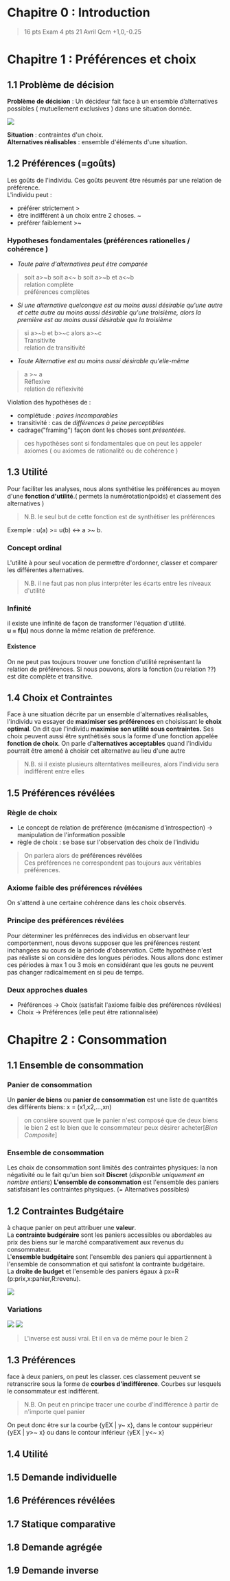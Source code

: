 # Chapitre 0 : Introduction

>16 pts Exam
>4  pts 21 Avril
>Qcm  +1,0,-0.25

# Chapitre 1 : Préférences et choix

## 1.1 Problème de décision

**Problème de décision** : Un décideur fait face à un ensemble d’alternatives possibles ( mutuellement exclusives ) dans une situation donnée.

![](images/1.jpeg)

**Situation** : contraintes d'un choix.  
**Alternatives réalisables** : ensemble d'éléments d'une situation.  

## 1.2 Préférences (=goûts)

Les goûts de l'individu. Ces goûts peuvent être résumés par une relation de préférence.   
L'individu peut :  
- préférer strictement \>  
- être indifférent à un choix entre 2 choses. \~  
- préférer faiblement \>\~  

### Hypotheses fondamentales (préférences rationelles / cohérence )   

- *Toute paire d'alternatives peut être comparée*
> soit a\>\~b soit a\<\~ b soit a\>\~b et a\<\~b    
> relation complète   
> préférences complètes  


- *Si une alternative quelconque est au moins aussi désirable qu'une autre et cette autre au moins aussi désirable qu'une troisième, alors la première est au moins aussi désirable que la troisième*
> si a\>\~b et b\>\~c alors a>~c   
> Transitivite     
> relation de transitivité      

- *Toute Alternative est au moins aussi désirable qu'elle-même*
>  a \>\~ a    
> Réflexive  
> relation de réflexivité

Violation des hypothèses de  :   
- complétude : *paires incomparables*   
- transitivité : cas de *différences à peine perceptibles*    
- cadrage("framing") façon dont les choses sont *présentées*.   

> ces hypothèses sont si fondamentales que on peut les appeler axiomes ( ou axiomes de rationalité ou de cohérence )  

## 1.3 Utilité

Pour faciliter les analyses, nous alons synthétise les préférences au moyen d'une **fonction d'utilité**.( permets la numérotation(poids) et classement des alternatives )

> N.B. le seul but de cette fonction est de synthétiser les préférences

Exemple : u(a) \>= u(b) <\-\> a \>\~ b.
### Concept ordinal
L'utilité à pour seul vocation  de permettre d'ordonner, classer et comparer les différentes alternatives.
> N.B. il ne faut pas non plus interpréter les écarts entre les niveaux d'utilité

### Infinité
il existe une infinité de façon de transformer l'équation d'utilité.    
**u = f(u)** nous donne	la même	relation de préférence.

#### Existence
On ne peut pas toujours trouver une fonction d'utilité représentant la relation de préférences. Si nous pouvons, alors la fonction (ou relation ??) est dite complète et transitive.

## 1.4 Choix et Contraintes
Face à une situation décrite par un ensemble d'alternatives réalisables, l'individu va essayer de **maximiser ses préférences** en choisissant le **choix optimal**. On dit que l'individu **maximise son utilité sous contraintes.** Ses choix peuvent aussi être synthétisés sous la forme d'une fonction appelée **fonction de choix**. On parle d'**alternatives acceptables** quand l'individu pourrait être amené à choisir cet alternative au lieu d'une autre
> N.B. si il existe plusieurs alterntatives meilleures, alors l'individu sera indifférent entre elles

## 1.5 Préférences révélées
### Règle de choix
- Le concept de relation de préférence (mécanisme d'introspection) -> manipulation de l'information possible
- règle de choix : se base sur l'observation des choix de l'individu
> On parlera alors de **préférences révélées**  
> Ces préférences ne correspondent pas toujours aux véritables préférences.

### Axiome faible des préférences révélées
On s'attend à une certaine cohérence dans les choix observés.

### Principe des préférences révélées
Pour déterminer les préfénreces des individus en observant leur comportenment, nous devons supposer que les préférences restent inchangées au cours de la période d'observation. Cette hypothèse n'est pas réaliste si on considère des longues périodes. Nous allons donc estimer ces périodes à max 1 ou 3 mois en considérant que les gouts ne peuvent pas changer radicalmement en si peu de temps.

### Deux approches duales
- Préférences -> Choix (satisfait l'axiome faible des préférences révélées)
- Choix -> Préférences (elle peut être rationnalisée)

# Chapitre 2 : Consommation
## 1.1 Ensemble de consommation
### Panier de consommation
Un **panier de biens** ou **panier de consommation** est une liste de quantités des différents biens: x = (x1,x2,...,xn)
> on consière souvent que le panier n'est composé que de deux biens le bien 2 est le bien que le consommateur peux désirer acheter[*Bien Composite*]

### Ensemble de consommation
Les choix de consommation sont limités des contraintes physiques: la non négativité ou le fait qu'un bien soit **Discret** (*disponible uniquement en nombre entiers*)
**L'ensemble de consommation** est l'ensemble des paniers satisfaisant les contraintes physiques. (= Alternatives possibles)

## 1.2 Contraintes Budgétaire
à chaque panier on peut attribuer une **valeur**.  
La **contrainte budgéraire** sont les paniers accessibles ou abordables au prix des biens sur le marché comparativement aux revenus du consommateur.  
L'**ensemble budgétaire** sont l'ensemble des paniers qui appartiennent à l'ensemble de consommation et qui satisfont la contrainte budgétaire.  
La **droite de budget** et l'ensemble des paniers égaux à px=R (p:prix,x:panier,R:revenu).  

![](images/2.jpeg)
### Variations
![](images/3.jpeg)
![](images/4.jpeg)
> L'inverse est aussi vrai. Et il en va de même pour le bien 2

## 1.3 Préférences
face à deux paniers, on peut les classer. ces classement peuvent se retranscrire sous la forme de **courbes d'indifférence**. Courbes sur lesquels le consommateur est indifférent.
> N.B. On peut en principe tracer une courbe d'indifférence à partir de n'importe quel panier

On peut donc être sur la courbe {yEX \| y\~ x}, dans le contour suppérieur {yEX \| y\>\~ x} ou dans le contour inférieur {yEX \| y\<\~ x}

## 1.4 Utilité
## 1.5 Demande individuelle
## 1.6 Préférences révélées
## 1.7 Statique comparative
## 1.8 Demande agrégée
## 1.9 Demande inverse
